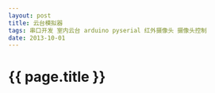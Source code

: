 ```yaml
---
layout: post
title: 云台模拟器
tags: 串口开发 室内云台 arduino pyserial 红外摄像头 摄像头控制
date: 2013-10-01
---
```


{{ page.title }}
================


